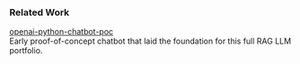 ### Related Work

 [openai-python-chatbot-poc](https://github.com/yourusername/openai-python-chatbot-poc)  
Early proof-of-concept chatbot that laid the foundation for this full RAG LLM portfolio.

